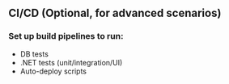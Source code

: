 ## CI/CD (Optional, for advanced scenarios)

### Set up build pipelines to run:

  - DB tests
  - .NET tests (unit/integration/UI)
  - Auto-deploy scripts
